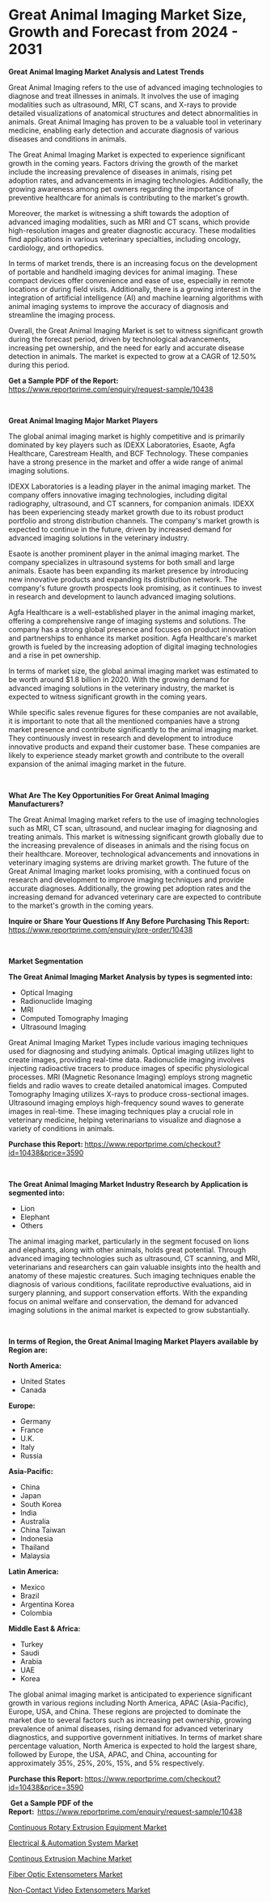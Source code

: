 <p><h1>Great Animal Imaging Market Size, Growth and Forecast from 2024 - 2031</h1></p><p><strong>Great Animal Imaging Market Analysis and Latest Trends</strong></p>
<p><p>Great Animal Imaging refers to the use of advanced imaging technologies to diagnose and treat illnesses in animals. It involves the use of imaging modalities such as ultrasound, MRI, CT scans, and X-rays to provide detailed visualizations of anatomical structures and detect abnormalities in animals. Great Animal Imaging has proven to be a valuable tool in veterinary medicine, enabling early detection and accurate diagnosis of various diseases and conditions in animals.</p><p>The Great Animal Imaging Market is expected to experience significant growth in the coming years. Factors driving the growth of the market include the increasing prevalence of diseases in animals, rising pet adoption rates, and advancements in imaging technologies. Additionally, the growing awareness among pet owners regarding the importance of preventive healthcare for animals is contributing to the market's growth.</p><p>Moreover, the market is witnessing a shift towards the adoption of advanced imaging modalities, such as MRI and CT scans, which provide high-resolution images and greater diagnostic accuracy. These modalities find applications in various veterinary specialties, including oncology, cardiology, and orthopedics.</p><p>In terms of market trends, there is an increasing focus on the development of portable and handheld imaging devices for animal imaging. These compact devices offer convenience and ease of use, especially in remote locations or during field visits. Additionally, there is a growing interest in the integration of artificial intelligence (AI) and machine learning algorithms with animal imaging systems to improve the accuracy of diagnosis and streamline the imaging process.</p><p>Overall, the Great Animal Imaging Market is set to witness significant growth during the forecast period, driven by technological advancements, increasing pet ownership, and the need for early and accurate disease detection in animals. The market is expected to grow at a CAGR of 12.50% during this period.</p></p>
<p><strong>Get a Sample PDF of the Report:&nbsp;</strong> <a href="https://www.reportprime.com/enquiry/request-sample/10438">https://www.reportprime.com/enquiry/request-sample/10438</a></p>
<p>&nbsp;</p>
<p><strong>Great Animal Imaging Major Market Players</strong></p>
<p><p>The global animal imaging market is highly competitive and is primarily dominated by key players such as IDEXX Laboratories, Esaote, Agfa Healthcare, Carestream Health, and BCF Technology. These companies have a strong presence in the market and offer a wide range of animal imaging solutions.</p><p>IDEXX Laboratories is a leading player in the animal imaging market. The company offers innovative imaging technologies, including digital radiography, ultrasound, and CT scanners, for companion animals. IDEXX has been experiencing steady market growth due to its robust product portfolio and strong distribution channels. The company's market growth is expected to continue in the future, driven by increased demand for advanced imaging solutions in the veterinary industry.</p><p>Esaote is another prominent player in the animal imaging market. The company specializes in ultrasound systems for both small and large animals. Esaote has been expanding its market presence by introducing new innovative products and expanding its distribution network. The company's future growth prospects look promising, as it continues to invest in research and development to launch advanced imaging solutions.</p><p>Agfa Healthcare is a well-established player in the animal imaging market, offering a comprehensive range of imaging systems and solutions. The company has a strong global presence and focuses on product innovation and partnerships to enhance its market position. Agfa Healthcare's market growth is fueled by the increasing adoption of digital imaging technologies and a rise in pet ownership.</p><p>In terms of market size, the global animal imaging market was estimated to be worth around $1.8 billion in 2020. With the growing demand for advanced imaging solutions in the veterinary industry, the market is expected to witness significant growth in the coming years.</p><p>While specific sales revenue figures for these companies are not available, it is important to note that all the mentioned companies have a strong market presence and contribute significantly to the animal imaging market. They continuously invest in research and development to introduce innovative products and expand their customer base. These companies are likely to experience steady market growth and contribute to the overall expansion of the animal imaging market in the future.</p></p>
<p>&nbsp;</p>
<p><strong>What Are The Key Opportunities For Great Animal Imaging Manufacturers?</strong></p>
<p><p>The Great Animal Imaging market refers to the use of imaging technologies such as MRI, CT scan, ultrasound, and nuclear imaging for diagnosing and treating animals. This market is witnessing significant growth globally due to the increasing prevalence of diseases in animals and the rising focus on their healthcare. Moreover, technological advancements and innovations in veterinary imaging systems are driving market growth. The future of the Great Animal Imaging market looks promising, with a continued focus on research and development to improve imaging techniques and provide accurate diagnoses. Additionally, the growing pet adoption rates and the increasing demand for advanced veterinary care are expected to contribute to the market's growth in the coming years.</p></p>
<p><strong>Inquire or Share Your Questions If Any Before Purchasing This Report:</strong> <a href="https://www.reportprime.com/enquiry/pre-order/10438">https://www.reportprime.com/enquiry/pre-order/10438</a></p>
<p>&nbsp;</p>
<p><strong>Market Segmentation</strong></p>
<p><strong>The Great Animal Imaging Market Analysis by types is segmented into:</strong></p>
<p><ul><li>Optical Imaging</li><li>Radionuclide Imaging</li><li>MRI</li><li>Computed Tomography Imaging</li><li>Ultrasound Imaging</li></ul></p>
<p><p>Great Animal Imaging Market Types include various imaging techniques used for diagnosing and studying animals. Optical imaging utilizes light to create images, providing real-time data. Radionuclide imaging involves injecting radioactive tracers to produce images of specific physiological processes. MRI (Magnetic Resonance Imaging) employs strong magnetic fields and radio waves to create detailed anatomical images. Computed Tomography Imaging utilizes X-rays to produce cross-sectional images. Ultrasound imaging employs high-frequency sound waves to generate images in real-time. These imaging techniques play a crucial role in veterinary medicine, helping veterinarians to visualize and diagnose a variety of conditions in animals.</p></p>
<p><strong>Purchase this Report:&nbsp;</strong><a href="https://www.reportprime.com/checkout?id=10438&price=3590">https://www.reportprime.com/checkout?id=10438&price=3590</a></p>
<p>&nbsp;</p>
<p><strong>The Great Animal Imaging Market Industry Research by Application is segmented into:</strong></p>
<p><ul><li>Lion</li><li>Elephant</li><li>Others</li></ul></p>
<p><p>The animal imaging market, particularly in the segment focused on lions and elephants, along with other animals, holds great potential. Through advanced imaging technologies such as ultrasound, CT scanning, and MRI, veterinarians and researchers can gain valuable insights into the health and anatomy of these majestic creatures. Such imaging techniques enable the diagnosis of various conditions, facilitate reproductive evaluations, aid in surgery planning, and support conservation efforts. With the expanding focus on animal welfare and conservation, the demand for advanced imaging solutions in the animal market is expected to grow substantially.</p></p>
<p>&nbsp;</p>
<p><strong>In terms of Region, the Great Animal Imaging Market Players available by Region are:</strong></p>
<p>
    <p> <strong> North America: </strong>
        <ul>
            <li>United States</li>
            <li>Canada</li>
        </ul>
        </p> 
    <p> <strong> Europe: </strong>
        <ul>
            <li>Germany</li>
            <li>France</li>
            <li>U.K.</li>
            <li>Italy</li>
            <li>Russia</li>
        </ul>
        </p> 
    <p> <strong> Asia-Pacific: </strong>
        <ul>
            <li>China</li>
            <li>Japan</li>
            <li>South Korea</li>
            <li>India</li>
            <li>Australia</li>
            <li>China Taiwan</li>
            <li>Indonesia</li>
            <li>Thailand</li>
            <li>Malaysia</li>
        </ul>
        </p> 
    <p> <strong> Latin America: </strong>
        <ul>
            <li>Mexico</li>
            <li>Brazil</li>
            <li>Argentina Korea</li>
            <li>Colombia</li>
        </ul>
        </p> 
    <p> <strong> Middle East & Africa: </strong>
        <ul>
            <li>Turkey</li>
            <li>Saudi</li>
            <li>Arabia</li>
            <li>UAE</li>
            <li>Korea</li>
        </ul>
    </p>
    </p>
<p><p>The global animal imaging market is anticipated to experience significant growth in various regions including North America, APAC (Asia-Pacific), Europe, USA, and China. These regions are projected to dominate the market due to several factors such as increasing pet ownership, growing prevalence of animal diseases, rising demand for advanced veterinary diagnostics, and supportive government initiatives. In terms of market share percentage valuation, North America is expected to hold the largest share, followed by Europe, the USA, APAC, and China, accounting for approximately 35%, 25%, 20%, 15%, and 5% respectively.</p></p>
<p><strong>Purchase this Report: </strong><a href="https://www.reportprime.com/checkout?id=10438&price=3590">https://www.reportprime.com/checkout?id=10438&price=3590</a></p>
<p>&nbsp;<strong>Get a Sample PDF of the Report:&nbsp;&nbsp;</strong><a href="https://www.reportprime.com/enquiry/request-sample/10438">https://www.reportprime.com/enquiry/request-sample/10438</a></p>
<p><strong></strong></p>
<p><p><a href="https://medium.com/@terrellconn/analyzing-continuous-rotary-extrusion-equipment-market-global-industry-perspective-and-forecast-c24e30976b07">Continuous Rotary Extrusion Equipment Market</a></p><p><a href="https://medium.com/@terrellconn/electrical-amp-automation-system-nbsp-market-focuses-on-market-share-size-and-projected-forecast-c205b347d7b0">Electrical & Automation System Market</a></p><p><a href="https://medium.com/@terrellconn/decoding-continous-extrusion-machine-market-metrics-market-share-trends-and-growth-patterns-7573096c8262">Continous Extrusion Machine Market</a></p><p><a href="https://medium.com/@anibalstamm1912/fiber-optic-extensometers-market-size-and-market-trends-complete-industry-overview-2024-to-2031-4266fe469eae">Fiber Optic Extensometers Market</a></p><p><a href="https://medium.com/@terrellconn/non-contact-video-extensometers-market-insight-market-trends-growth-forecasted-from-2024-to-2031-631ae87c7c32">Non-Contact Video Extensometers Market</a></p></p>